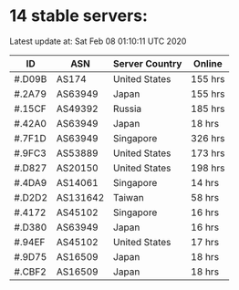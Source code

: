 # 14 stable servers:

Latest update at: Sat Feb 08 01:10:11 UTC 2020

| ID | ASN | Server Country | Online |
| -- | --- | -------------- | ------ |
| #.D09B | AS174 | United States | 155 hrs |
| #.2A79 | AS63949 | Japan | 155 hrs |
| #.15CF | AS49392 | Russia | 185 hrs |
| #.42A0 | AS63949 | Japan | 18 hrs |
| #.7F1D | AS63949 | Singapore | 326 hrs |
| #.9FC3 | AS53889 | United States | 173 hrs |
| #.D827 | AS20150 | United States | 198 hrs |
| #.4DA9 | AS14061 | Singapore | 14 hrs |
| #.D2D2 | AS131642 | Taiwan | 58 hrs |
| #.4172 | AS45102 | Singapore | 16 hrs |
| #.D380 | AS63949 | Japan | 16 hrs |
| #.94EF | AS45102 | United States | 17 hrs |
| #.9D75 | AS16509 | Japan | 18 hrs |
| #.CBF2 | AS16509 | Japan | 18 hrs |


